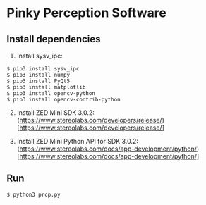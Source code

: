 Pinky Perception Software
=======

## Install dependencies

1. Install sysv_ipc:
```
$ pip3 install sysv_ipc
$ pip3 install numpy
$ pip3 install PyQt5
$ pip3 install matplotlib
$ pip3 install opencv-python
$ pip3 install opencv-contrib-python
```

2. Install ZED Mini SDK 3.0.2:
(https://www.stereolabs.com/developers/release/)[https://www.stereolabs.com/developers/release/]

3. Install ZED Mini Python API for SDK 3.0.2:
(https://www.stereolabs.com/docs/app-development/python/)[https://www.stereolabs.com/docs/app-development/python/]

## Run
```
$ python3 prcp.py
```

